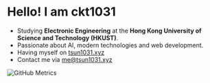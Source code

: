 # Hello! I am ckt1031

- Studying **Electronic Engineering** at the **Hong Kong University of Science and Technology (HKUST)**.
- Passionate about AI, modern technologies and web development.
- Having myself on [tsun1031.xyz](https://tsun1031.xyz)
- Contact me via [me@tsun1031.xyz](mailto:me@tsun1031.xyz)

![GitHub Metrics](https://r2-common.tsun1031.xyz/github/github-metrics.svg)

